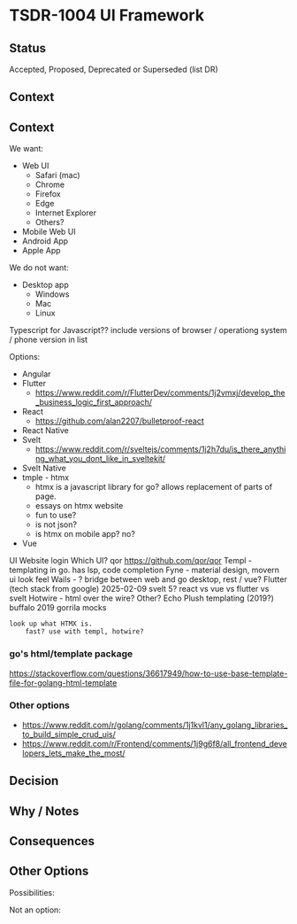 # TSDR-1004 UI Framework

## Status

Accepted, Proposed, Deprecated or Superseded (list DR)

## Context

## Context

We want:
- Web UI
  - Safari (mac)
  - Chrome
  - Firefox
  - Edge
  - Internet Explorer
  - Others?
- Mobile Web UI
- Android App
- Apple App

We do not want:
- Desktop app
  - Windows
  - Mac
  - Linux

Typescript for Javascript??
include versions of browser / operationg system / phone version in list

Options:
- Angular
- Flutter
  - https://www.reddit.com/r/FlutterDev/comments/1j2vmxj/develop_the_business_logic_first_approach/
- React
  - https://github.com/alan2207/bulletproof-react
- React Native
- Svelt
  - https://www.reddit.com/r/sveltejs/comments/1j2h7du/is_there_anything_what_you_dont_like_in_sveltekit/
- Svelt Native
- tmple - htmx
  - htmx is a javascript library for go? allows replacement of parts of page. 
  - essays on htmx website
  - fun to use?
  - is not json?
  - is htmx on mobile app? no?
- Vue


UI Website login
	Which UI?
		qor	https://github.com/qor/qor
		Templ - templating in go.
			has lsp, code completion
		Fyne - material design, movern ui look feel
		Wails - ? bridge between web and go desktop, rest / vue?
		Flutter (tech stack from google)
2025-02-09 svelt 5?
		react vs vue vs flutter vs svelt
		Hotwire - html over the wire?
		Other?
		Echo
		Plush templating (2019?)
		buffalo 2019
		gorrila mocks
		
	look up what HTMX is.
		fast? use with templ, hotwire?

### go's html/template package

https://stackoverflow.com/questions/36617949/how-to-use-base-template-file-for-golang-html-template

### Other options

- https://www.reddit.com/r/golang/comments/1j1kvl1/any_golang_libraries_to_build_simple_crud_uis/
- https://www.reddit.com/r/Frontend/comments/1j9g6f8/all_frontend_developers_lets_make_the_most/

## Decision



## Why / Notes



## Consequences



## Other Options

Possibilities:

Not an option:

